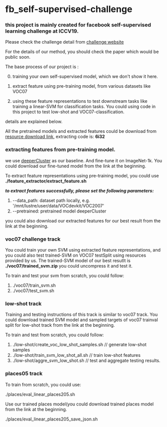 # fb_self-supervised-challenge

### this project is mainly created for facebook self-supervised learning challenge at ICCV19.

Please check the challenge detail from [challenge website](https://sites.google.com/view/fb-ssl-challenge-iccv19/home#h.p_Yhrh_WnhW4Hh)

For the details of our method, you should check the paper which would be public soon.

The base process of our project is :

0) training your own self-supervised model, which we don't show it here.

1) extract feature using pre-training model, from various datasets like VOC07

2) using these feature representations to test downstream tasks like training a linear-SVM for classification tasks. You could using code in this project to test low-shot and VOC07-classification.

details are explained below.

All the pretrained models and extracted features could be download from [resource download link](https://pan.baidu.com/s/1FHSSZCEvTU7llk_EvKBEpw&shfl=shareset), extracting code is: **6i32**

### extracting features from pre-training model.

we use [deeperCluster](https://research.fb.com/publications/unsupervised-pre-training-of-image-features-on-non-curated-data/) as our baseline. And fine-tune it on ImageNet-1k. You could download our fine-tuned model from the link at the beginning.

To extract feature representations using pre-training model, you could use **./feature_extractor/extract_feature.sh**

***to extract features successfully, please set the following parameters:***

1) --data_path: dataset path locally, e.g. '/mnt/lustre/user/data/VOCdevkit/VOC2007'
2) --pretrained: pretrained model deeperCluster 

you could also download our extracted features for our best result from the link at the beginning.

### voc07 challenge track

You could train your own SVM using extracted feature representations, and you could also test trained-SVM on VOC07 testSplit using resources provided by us. The trained-SVM model of our best resutlt is **./voc07/trained_svm.zip** you could uncompress it and test it.

To train and test your svm from scratch, you could follow:

1) ./voc07/train_svm.sh
2) ./voc07/test_svm.sh

### low-shot track

Training and testing instructions of this track is similar to voc07 track. You could download trained SVM model and sampled targets of voc07 trainval split for low-shot track from the link at the beginning.

To train and test from scratch, you could follow:

1) ./low-shot/create_voc_low_shot_samples.sh                    // generate low-shot samples
2) ./low-shot/train_svm_low_shot_all.sh                         // train low-shot features
3) ./low-shot/aggre_svm_low_shot.sh                             // test and aggregate testing results.

### places05 track

To train from scratch, you could use:

./places/eval_linear_places205.sh

Use our trained places model(you could download trained places model from the link at the beginning.

./places/eval_linear_places205_save_json.sh
